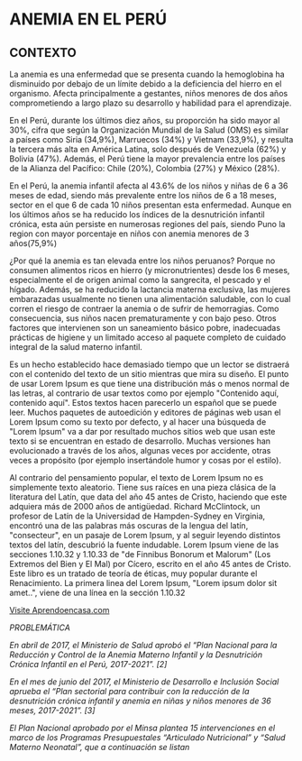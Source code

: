 #                              ANEMIA EN EL PERÚ
## CONTEXTO
  <p id="Contexto">La anemia es una enfermedad que se presenta cuando la hemoglobina ha disminuido por debajo de un límite debido a la deficiencia del hierro en el organismo. Afecta principalmente a gestantes, niños menores de dos años comprometiendo a largo plazo su desarrollo y habilidad para el aprendizaje.

En el Perú, durante los últimos diez años, su proporción ha sido mayor al 30%, cifra que según la Organización Mundial de la Salud (OMS) es similar a países como Siria (34,9%), Marruecos (34%) y Vietnam (33,9%), y resulta la tercera más alta en América Latina, solo después de Venezuela (62%) y Bolivia (47%). Además, el Perú tiene la mayor prevalencia entre los países de la Alianza del Pacífico: Chile (20%), Colombia (27%) y México (28%).

En el Perú, la anemia infantil afecta al 43.6% de los niños y niñas de 6 a 36 meses de edad, siendo más prevalente entre los niños de 6 a 18 meses, sector en el que 6 de cada 10 niños presentan esta enfermedad. Aunque en los últimos años se ha reducido los índices de la desnutrición infantil crónica, esta aún persiste en numerosas regiones del país, siendo Puno la region con mayor porcentaje en niños con anemia menores de 3 años(75,9%)

¿Por qué la anemia es tan elevada entre los niños peruanos? Porque no consumen alimentos ricos en hierro (y micronutrientes) desde los 6 meses, especialmente el de origen animal como la sangrecita, el pescado y el hígado. Además, se ha reducido la lactancia materna exclusiva, las mujeres embarazadas usualmente no tienen una alimentación saludable, con lo cual corren el riesgo de contraer la anemia o de sufrir de hemorragias. Como consecuencia, sus niños nacen prematuramente y con bajo peso. Otros factores que intervienen son un saneamiento básico pobre, inadecuadas prácticas de higiene y un limitado acceso al paquete completo de cuidado integral de la salud materno infantil.
</p>
<p id="Parrafo2">Es un hecho establecido hace demasiado tiempo que un lector se distraerá con el contenido del texto de un sitio mientras que mira su diseño. El punto de usar Lorem Ipsum es que tiene una distribución más o menos normal de las letras, al contrario de usar textos como por ejemplo "Contenido aquí, contenido aquí". Estos textos hacen parecerlo un español que se puede leer. Muchos paquetes de autoedición y editores de páginas web usan el Lorem Ipsum como su texto por defecto, y al hacer una búsqueda de "Lorem Ipsum" va a dar por resultado muchos sitios web que usan este texto si se encuentran en estado de desarrollo. Muchas versiones han evolucionado a través de los años, algunas veces por accidente, otras veces a propósito (por ejemplo insertándole humor y cosas por el estilo).</p>
<p id="Parrafo3">Al contrario del pensamiento popular, el texto de Lorem Ipsum no es simplemente texto aleatorio. Tiene sus raíces en una pieza clásica de la literatura del Latín, que data del año 45 antes de Cristo, haciendo que este adquiera más de 2000 años de antigüedad. Richard McClintock, un profesor de Latín de la Universidad de Hampden-Sydney en Virginia, encontró una de las palabras más oscuras de la lengua del latín, "consecteur", en un pasaje de Lorem Ipsum, y al seguir leyendo distintos textos del latín, descubrió la fuente indudable. Lorem Ipsum viene de las secciones 1.10.32 y 1.10.33 de "de Finnibus Bonorum et Malorum" (Los Extremos del Bien y El Mal) por Cícero, escrito en el año 45 antes de Cristo. Este libro es un tratado de teoría de éticas, muy popular durante el Renacimiento. La primera linea del Lorem Ipsum, "Lorem ipsum dolor sit amet..", viene de una línea en la sección 1.10.32</p>
<p><a href="http://aprendoencasa.com">Visite Aprendoencasa.com</a></p>
<em>PROBLEMÁTICA <em/>
  <p> 
En abril de 2017, el Ministerio de Salud aprobó el “Plan Nacional para la Reducción y Control de la Anemia Materno Infantil y la Desnutrición Crónica Infantil en el Perú, 2017-2021”. [2]

En el mes de junio del 2017, el Ministerio de Desarrollo e Inclusión Social aprueba el “Plan sectorial para contribuir con la reducción de la desnutrición crónica infantil y anemia en niñas y niños menores de 36 meses, 2017-2021”. [3]

El Plan Nacional aprobado por el Minsa plantea 15 intervenciones en el marco de los
Programas Presupuestales “Articulado Nutricional” y “Salud Materno Neonatal”, que a
continuación se listan<p>

